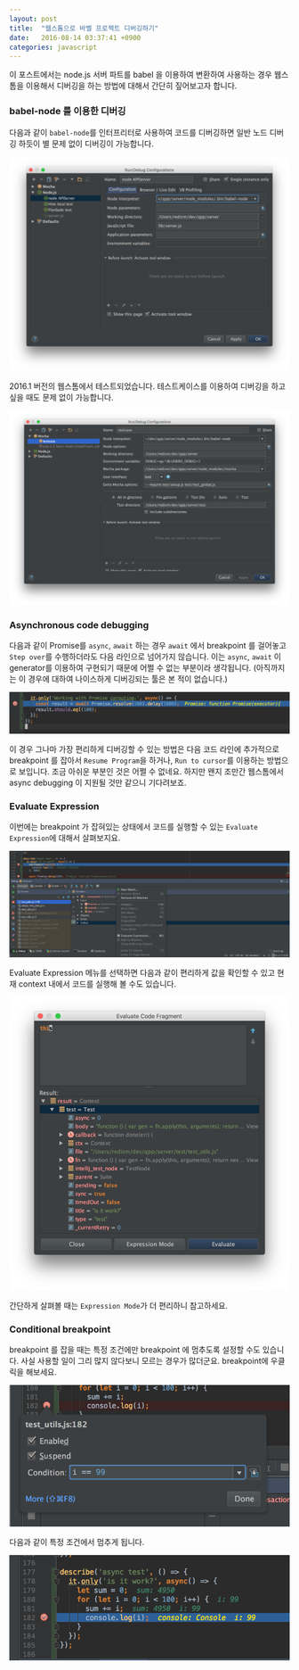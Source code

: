 ```yaml
---
layout: post
title:  "웹스톰으로 바벨 프로젝트 디버깅하기"
date:   2016-08-14 03:37:41 +0900
categories: javascript
---
```


이 포스트에서는 node.js 서버 파트를 babel 을 이용하여 변환하여 사용하는 경우 웹스톰을 이용해서 디버깅을 하는 방법에 대해서 간단히 짚어보고자 합니다.

### babel-node 를 이용한 디버깅

다음과 같이 `babel-node`를 인터프리터로 사용하여 코드를 디버깅하면 일반 노드 디버깅 하듯이 별 문제 없이 디버깅이 가능합니다.  

![debugging](/images/webstorm_debugging/debugging.png)

2016.1 버전의 웹스톰에서 테스트되었습니다. 테스트케이스를 이용하여 디버깅을 하고 싶을 때도 문제 없이 가능합니다.

 ![testcase](/images/webstorm_debugging/testcase.png)

### Asynchronous code debugging

다음과 같이 Promise를 `async`, `await` 하는 경우 `await` 에서 breakpoint 를 걸어놓고 `Step over`를 수행하더라도 다음 라인으로 넘어가지 않습니다. 이는 `async`, `await` 이 generator를 이용하여 구현되기 때문에 어쩔 수 없는 부분이라 생각됩니다. (아직까지는 이 경우에 대하여 나이스하게 디버깅되는 툴은 본 적이 없습니다.)

 ![promise_await](/images/webstorm_debugging/promise_await.png)

이 경우 그나마 가장 편리하게 디버깅할 수 있는 방법은 다음 코드 라인에 추가적으로 breakpoint 를 잡아서 `Resume Program`을 하거나, `Run to cursor`를 이용하는 방법으로 보입니다. 조금 아쉬운 부분인 것은 어쩔 수 없네요. 하지만 왠지 조만간 웹스톰에서 async debugging 이 지원될 것만 같으니 기다려보죠.

### Evaluate Expression

이번에는 breakpoint 가 잡혀있는 상태에서 코드를 실행할 수 있는 `Evaluate Expression`에 대해서 살펴보지요. 

 ![evaluate_expression](/images/webstorm_debugging/evaluate_expression.png)

Evaluate Expression 메뉴를 선택하면 다음과 같이 편리하게 값을 확인할 수 있고 현재 context 내에서 코드를 실행해 볼 수도 있습니다.

 ![evaluate_expression_2](/images/webstorm_debugging/evaluate_expression_2.png)

간단하게 살펴볼 때는 `Expression Mode`가 더 편리하니 참고하세요.

### Conditional breakpoint

breakpoint 를 잡을 때는 특정 조건에만 breakpoint 에 멈추도록 설정할 수도 있습니다. 사실 사용할 일이 그리 많지 않다보니 모르는 경우가 많더군요. breakpoint에 우클릭을 해보세요.

 ![conditional_debug](/images/webstorm_debugging/conditional_debug.png)

다음과 같이 특정 조건에서 멈추게 됩니다.

 ![conditional_debug_stop](/images/webstorm_debugging/conditional_debug_stop.png)
